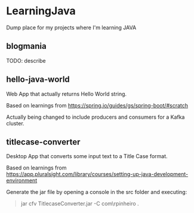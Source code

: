 # LearningJava
Dump place for my projects where I'm learning JAVA

## blogmania

TODO: describe

## hello-java-world

Web App that actually returns Hello World string.

Based on learnings from https://spring.io/guides/gs/spring-boot/#scratch

Actually being changed to include producers and consumers for a Kafka cluster.

## titlecase-converter

Desktop App that converts some input text to a Title Case format.

Based on learnings from https://app.pluralsight.com/library/courses/setting-up-java-development-environment

Generate the jar file by opening a console in the src folder and executing:

> jar cfv TitlecaseConverter.jar -C com\rpinheiro .

